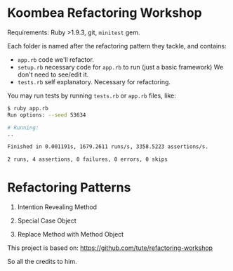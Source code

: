 # Koombea Refactoring Workshop

Requirements: Ruby >1.9.3, git, `minitest` gem.

Each folder is named after the refactoring pattern they tackle, and contains:

* `app.rb` code we'll refactor.
* `setup.rb` necessary code for `app.rb` to run (just a basic framework)
  We don't need to see/edit it.
* `tests.rb` self explanatory. Necessary for refactoring.

You may run tests by running `tests.rb` or `app.rb` files, like:

```bash
$ ruby app.rb
Run options: --seed 53634

# Running:
..

Finished in 0.001191s, 1679.2611 runs/s, 3358.5223 assertions/s.

2 runs, 4 assertions, 0 failures, 0 errors, 0 skips
```

# Refactoring Patterns
1. Intention Revealing Method

2. Special Case Object

3. Replace Method with Method Object

This project is based on: https://github.com/tute/refactoring-workshop

So all the credits to him.
